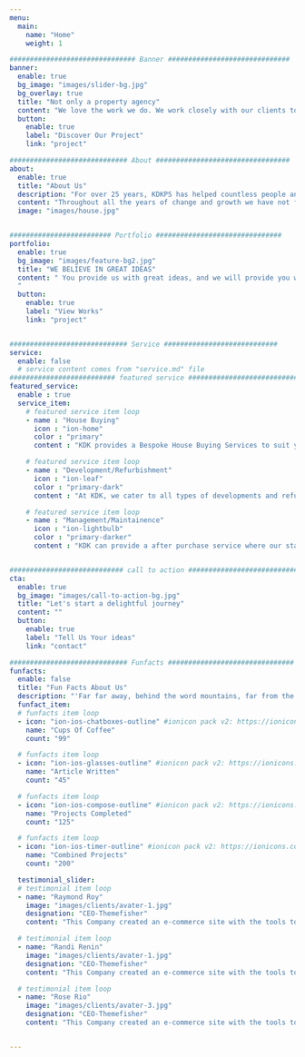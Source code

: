 ```yaml
---
menu:
  main:
    name: "Home"
    weight: 1

############################### Banner ##############################
banner:
  enable: true
  bg_image: "images/slider-bg.jpg"
  bg_overlay: true
  title: "Not only a property agency"
  content: "We love the work we do. We work closely with our clients to deliver the best possible solutions for their needs"
  button:
    enable: true
    label: "Discover Our Project"
    link: "project"

############################# About #################################
about:
  enable: true
  title: "About Us"
  description: "For over 25 years, KDKPS has helped countless people and organisations in and around London to Locate/Purchase, Manage/Maintain and Develop/Refurbish their homes and businesses. "
  content: "Throughout all the years of change and growth we have not forgotten our founding principles of honesty and transparency to ensure we offer a reliable quality service that represents value for our clients."
  image: "images/house.jpg"


######################### Portfolio ###############################
portfolio:
  enable: true
  bg_image: "images/feature-bg2.jpg"
  title: "WE BELIEVE IN GREAT IDEAS"
  content: " You provide us with great ideas, and we will provide you with a reliable service to put them into action
  "
  button:
    enable: true
    label: "View Works"
    link: "project"


############################# Service ############################
service:
  enable: false
  # service content comes from "service.md" file
########################## featured service ############################
featured_service:
  enable : true
  service_item:
    # featured service item loop
    - name : "House Buying"
      icon : "ion-home"
      color : "primary"
      content : "KDK provides a Bespoke House Buying Services to suit your exact needs. "

    # featured service item loop
    - name : "Development/Refurbishment"
      icon : "ion-leaf"
      color : "primary-dark"
      content : "At KDK, we cater to all types of developments and refurbishments on a residential and commercial scale. "

    # featured service item loop
    - name : "Management/Maintainence"
      icon : "ion-lightbulb"
      color : "primary-darker"
      content : "KDK can provide a after purchase service where our staff will attend to your property whether it is emptied or occupied"


############################ call to action ###########################
cta:
  enable: true
  bg_image: "images/call-to-action-bg.jpg"
  title: "Let's start a delightful journey"
  content: ""
  button:
    enable: true
    label: "Tell Us Your ideas"
    link: "contact"

############################# Funfacts ###############################
funfacts:
  enable: false
  title: "Fun Facts About Us"
  description: "'Far far away, behind the word mountains, far from the countries Vokalia and Consonantia, <br> there live the blind texts. Separated they live in Bookmarksgrove right at the coast of the Semantics'"
  funfact_item:
  # funfacts item loop
  - icon: "ion-ios-chatboxes-outline" #ionicon pack v2: https://ionicons.com/v2/
    name: "Cups Of Coffee"
    count: "99"

  # funfacts item loop
  - icon: "ion-ios-glasses-outline" #ionicon pack v2: https://ionicons.com/v2/
    name: "Article Written"
    count: "45"

  # funfacts item loop
  - icon: "ion-ios-compose-outline" #ionicon pack v2: https://ionicons.com/v2/
    name: "Projects Completed"
    count: "125"

  # funfacts item loop
  - icon: "ion-ios-timer-outline" #ionicon pack v2: https://ionicons.com/v2/
    name: "Combined Projects"
    count: "200"

  testimonial_slider:
  # testimonial item loop
  - name: "Raymond Roy"
    image: "images/clients/avater-1.jpg"
    designation: "CEO-Themefisher"
    content: "This Company created an e-commerce site with the tools to make our business a success, with innovative ideas we feel that our site has unique elements that make us stand out from the crowd."

  # testimonial item loop
  - name: "Randi Renin"
    image: "images/clients/avater-1.jpg"
    designation: "CEO-Themefisher"
    content: "This Company created an e-commerce site with the tools to make our business a success, with innovative ideas we feel that our site has unique elements that make us stand out from the crowd."

  # testimonial item loop
  - name: "Rose Rio"
    image: "images/clients/avater-3.jpg"
    designation: "CEO-Themefisher"
    content: "This Company created an e-commerce site with the tools to make our business a success, with innovative ideas we feel that our site has unique elements that make us stand out from the crowd."


---
```

